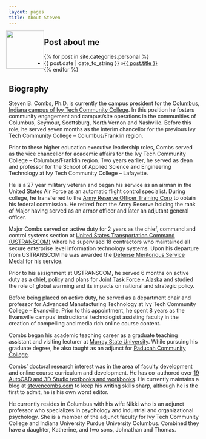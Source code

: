 ```yaml
---
layout: pages
title: About Steven
---
```


<img
src="http://www.stevencombs.com/images/design/about.svg"
style="
  float: left;
  width: 100px;
  margin-left: -7px;
  margin-top: -3px;
  "
/>

<p/>
<p/>

## Post about me

<ul id="blog-posts" class="posts">
{% for post in site.categories.personal %}
    <li><span>{{ post.date | date_to_string }} &raquo;</span><a href="{{ post.url }}">{{ post.title }}</a></li>
{% endfor %}
</ul>

## Biography

Steven B. Combs, Ph.D. is currently the campus president for the [Columbus, Indiana campus of Ivy Tech Community College](http://www.ivytech.edu/columbus). In this position he fosters community engagement and campus/site operations in the communities of Columbus, Seymour, Scottsburg, North Vernon and Nashville. Before this role, he served seven months as the interim chancellor for the previous Ivy Tech Community College – Columbus/Franklin region.

Prior to these higher education executive leadership roles, Combs served as the vice chancellor for academic affairs for the Ivy Tech Community College – Columbus/Franklin region. Two years earlier, he served as dean and professor for the School of Applied Science and Engineering Technology at Ivy Tech Community College – Lafayette.

He is a 27 year military veteran and began his service as an airman in the United States Air Force as an automatic flight control specialist. During college, he transferred to the [Army Reserve Officer Training Corp][0511-001] to obtain his federal commission. He retired from the Army Reserve holding the rank of Major having served as an armor officer and later an adjutant general officer.

Major Combs served on active duty for 2 years as the chief, command and control systems section at [United States Transportation Command (USTRANSCOM)][0511-002] where he supervised 18 contractors who maintained all secure enterprise level information technology systems. Upon his departure from USTRANSCOM he was awarded the [Defense Meritorious Service Medal][0511-003] for his service.

Prior to his assignment at USTRANSCOM, he served 6 months on active duty as a chief, policy and plans for [Joint Task Force - Alaska][0511-004] and studied the role of global warming and its impacts on national and strategic policy.

Before being placed on active duty, he served as a department chair and professor for Advanced Manufacturing Technology at Ivy Tech Community College – Evansville. Prior to this appointment, he spent 8 years as the Evansville campus’ instructional technologist assisting faculty in the creation of compelling and media rich online course content.

Combs began his academic teaching career as a graduate teaching assistant and visiting lecturer at [Murray State University][0511-005]. While pursuing his graduate degree, he also taught as an adjunct for [Paducah Community College][0511-006].

Combs’ doctoral research interest was in the area of faculty development and online course curriculum and development. He has co-authored over [19 AutoCAD and 3D Studio textbooks and workbooks](http://www.amazon.com/author/stevencombs). He currently maintains a  blog at [stevencombs.com](http://www.stevencombs.com) to keep his writing skills sharp, although he is the first to admit, he is his own worst editor.

He currently resides in Columbus with his wife Nikki who is an adjunct professor who specializes in psychology and industrial and organizational psychology. She is a member of the adjunct faculty for Ivy Tech Community College and Indiana University Purdue University Columbus. Combined they have a daughter, Katherine, and two sons, Johnathan and Thomas.


[0511-001]: http://www.goarmy.com/rotc.html
[0511-002]: http://www.transcom.mil/about/org/tcj6/
[0511-003]: http://en.wikipedia.org/wiki/Defense_Meritorious_Service_Medal
[0511-004]: http://en.wikipedia.org/wiki/Joint_Task_Force-Alaska
[0511-005]: http://www.murraystate.edu/
[0511-006]: http://www.westkentucky.kctcs.edu/
